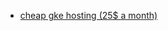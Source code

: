- [cheap gke hosting (25$ a month)](https://thenewstack.io/run-a-google-kubernetes-engine-cluster-for-under-25-month/)